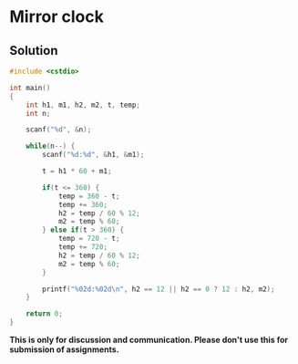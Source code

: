 # Mirror clock

## Solution

```c++
#include <cstdio>

int main()
{
    int h1, m1, h2, m2, t, temp;
    int n;

    scanf("%d", &n);

    while(n--) {
        scanf("%d:%d", &h1, &m1);

        t = h1 * 60 + m1;

        if(t <= 360) {
            temp = 360 - t;
            temp += 360;
            h2 = temp / 60 % 12;
            m2 = temp % 60;
        } else if(t > 360) {
            temp = 720 - t;
            temp += 720;
            h2 = temp / 60 % 12;
            m2 = temp % 60;
        }

        printf("%02d:%02d\n", h2 == 12 || h2 == 0 ? 12 : h2, m2);
    }

    return 0;
}

```


**This is only for discussion and communication. Please don't use this for submission of assignments.**